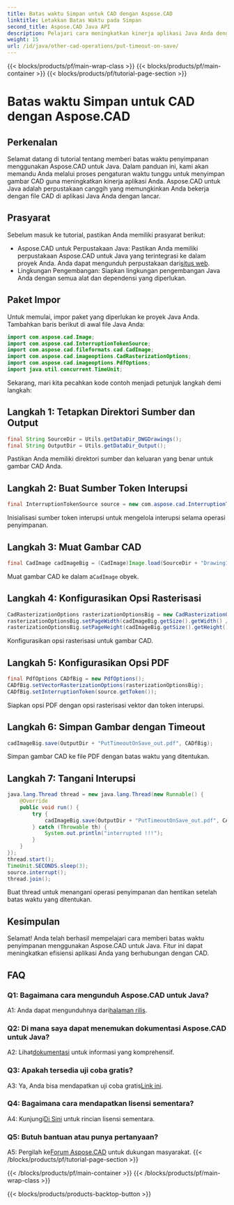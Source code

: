```yaml
---
title: Batas waktu Simpan untuk CAD dengan Aspose.CAD
linktitle: Letakkan Batas Waktu pada Simpan
second_title: Aspose.CAD Java API
description: Pelajari cara meningkatkan kinerja aplikasi Java Anda dengan Aspose.CAD. Beri batas waktu untuk menyimpan gambar CAD. Ikuti panduan langkah demi langkah kami.
weight: 15
url: /id/java/other-cad-operations/put-timeout-on-save/
---
```


{{< blocks/products/pf/main-wrap-class >}}
{{< blocks/products/pf/main-container >}}
{{< blocks/products/pf/tutorial-page-section >}}

# Batas waktu Simpan untuk CAD dengan Aspose.CAD

## Perkenalan

Selamat datang di tutorial tentang memberi batas waktu penyimpanan menggunakan Aspose.CAD untuk Java. Dalam panduan ini, kami akan memandu Anda melalui proses pengaturan waktu tunggu untuk menyimpan gambar CAD guna meningkatkan kinerja aplikasi Anda. Aspose.CAD untuk Java adalah perpustakaan canggih yang memungkinkan Anda bekerja dengan file CAD di aplikasi Java Anda dengan lancar.

## Prasyarat

Sebelum masuk ke tutorial, pastikan Anda memiliki prasyarat berikut:
-  Aspose.CAD untuk Perpustakaan Java: Pastikan Anda memiliki perpustakaan Aspose.CAD untuk Java yang terintegrasi ke dalam proyek Anda. Anda dapat mengunduh perpustakaan dari[situs web](https://releases.aspose.com/cad/java/).
- Lingkungan Pengembangan: Siapkan lingkungan pengembangan Java Anda dengan semua alat dan dependensi yang diperlukan.

## Paket Impor

Untuk memulai, impor paket yang diperlukan ke proyek Java Anda. Tambahkan baris berikut di awal file Java Anda:

```java
import com.aspose.cad.Image;
import com.aspose.cad.InterruptionTokenSource;
import com.aspose.cad.fileformats.cad.CadImage;
import com.aspose.cad.imageoptions.CadRasterizationOptions;
import com.aspose.cad.imageoptions.PdfOptions;
import java.util.concurrent.TimeUnit;
```

Sekarang, mari kita pecahkan kode contoh menjadi petunjuk langkah demi langkah:

## Langkah 1: Tetapkan Direktori Sumber dan Output

```java
final String SourceDir = Utils.getDataDir_DWGDrawings();
final String OutputDir = Utils.getDataDir_Output();
```

Pastikan Anda memiliki direktori sumber dan keluaran yang benar untuk gambar CAD Anda.

## Langkah 2: Buat Sumber Token Interupsi

```java
final InterruptionTokenSource source = new com.aspose.cad.InterruptionTokenSource();
```

Inisialisasi sumber token interupsi untuk mengelola interupsi selama operasi penyimpanan.

## Langkah 3: Muat Gambar CAD

```java
final CadImage cadImageBig = (CadImage)Image.load(SourceDir + "Drawing11.dwg");
```

 Muat gambar CAD ke dalam a`CadImage` obyek.

## Langkah 4: Konfigurasikan Opsi Rasterisasi

```java
CadRasterizationOptions rasterizationOptionsBig = new CadRasterizationOptions();
rasterizationOptionsBig.setPageWidth(cadImageBig.getSize().getWidth() / 2);
rasterizationOptionsBig.setPageHeight(cadImageBig.getSize().getHeight() / 2);
```

Konfigurasikan opsi rasterisasi untuk gambar CAD.

## Langkah 5: Konfigurasikan Opsi PDF

```java
final PdfOptions CADfBig = new PdfOptions();
CADfBig.setVectorRasterizationOptions(rasterizationOptionsBig);
CADfBig.setInterruptionToken(source.getToken());
```

Siapkan opsi PDF dengan opsi rasterisasi vektor dan token interupsi.

## Langkah 6: Simpan Gambar dengan Timeout

```java
cadImageBig.save(OutputDir + "PutTimeoutOnSave_out.pdf", CADfBig);
```

Simpan gambar CAD ke file PDF dengan batas waktu yang ditentukan.

## Langkah 7: Tangani Interupsi

```java
java.lang.Thread thread = new java.lang.Thread(new Runnable() {
    @Override
    public void run() {
        try {
            cadImageBig.save(OutputDir + "PutTimeoutOnSave_out.pdf", CADfBig);
        } catch (Throwable th) {
            System.out.println("interrupted !!!");
        }
    }
});
thread.start();
TimeUnit.SECONDS.sleep(3);
source.interrupt();
thread.join();
```

Buat thread untuk menangani operasi penyimpanan dan hentikan setelah batas waktu yang ditentukan.

## Kesimpulan

Selamat! Anda telah berhasil mempelajari cara memberi batas waktu penyimpanan menggunakan Aspose.CAD untuk Java. Fitur ini dapat meningkatkan efisiensi aplikasi Anda yang berhubungan dengan CAD.

## FAQ

### Q1: Bagaimana cara mengunduh Aspose.CAD untuk Java?

 A1: Anda dapat mengunduhnya dari[halaman rilis](https://releases.aspose.com/cad/java/).

### Q2: Di mana saya dapat menemukan dokumentasi Aspose.CAD untuk Java?

 A2: Lihat[dokumentasi](https://reference.aspose.com/cad/java/) untuk informasi yang komprehensif.

### Q3: Apakah tersedia uji coba gratis?

A3: Ya, Anda bisa mendapatkan uji coba gratis[Link ini](https://releases.aspose.com/).

### Q4: Bagaimana cara mendapatkan lisensi sementara?

 A4: Kunjungi[Di Sini](https://purchase.aspose.com/temporary-license/) untuk rincian lisensi sementara.

### Q5: Butuh bantuan atau punya pertanyaan?

 A5: Pergilah ke[Forum Aspose.CAD](https://forum.aspose.com/c/cad/19) untuk dukungan masyarakat.
{{< /blocks/products/pf/tutorial-page-section >}}

{{< /blocks/products/pf/main-container >}}
{{< /blocks/products/pf/main-wrap-class >}}

{{< blocks/products/products-backtop-button >}}
